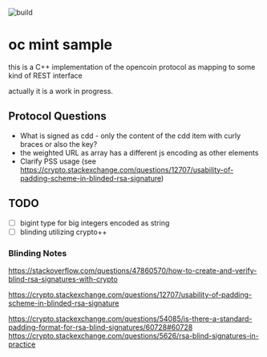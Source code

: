 ![build](https://github.com/OpenCoin/oc-mint-cpp/actions/workflows/cmake.yaml/badge.svg)

# oc mint sample

this is a C++ implementation of the opencoin protocol 
as mapping to some kind of REST interface 

actually it is a work in progress.

## Protocol Questions

+ What is signed as cdd - only the content of the cdd item with curly braces 
or also the key?
+ the weighted URL as array has a different js encoding as other elements
+ Clarify PSS usage (see https://crypto.stackexchange.com/questions/12707/usability-of-padding-scheme-in-blinded-rsa-signature)

## TODO

+ [ ] bigint type for big integers encoded as string
+ [ ] blinding utilizing crypto++

### Blinding Notes

https://stackoverflow.com/questions/47860570/how-to-create-and-verify-blind-rsa-signatures-with-crypto

https://crypto.stackexchange.com/questions/12707/usability-of-padding-scheme-in-blinded-rsa-signature

https://crypto.stackexchange.com/questions/54085/is-there-a-standard-padding-format-for-rsa-blind-signatures/60728#60728
https://crypto.stackexchange.com/questions/5626/rsa-blind-signatures-in-practice

